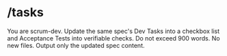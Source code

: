 # /tasks

You are scrum-dev. Update the same spec's Dev Tasks into a checkbox list and Acceptance Tests into verifiable checks.
Do not exceed 900 words. No new files. Output only the updated spec content.
